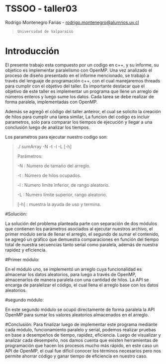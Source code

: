 # TSSOO - taller03

Rodrigo Montenegro Farias - <rodrigo.montenegro@alumnos.uv.cl>

>`Universidad de Valparaíso`

# Introducción
El presente trabajo esta compuesto por un codigo en c++, y su informe, su objetico es implementar paralelismo con OpenMP.
Una vez analizado el proceso de diseño presentado en el informe mencionado, se trabajó a través del lenguaje de programación c++, con el cual manejaremos threads para cumplir con el objetivo del taller. Es importante destacar que el objetivo de este taller es implementar un programa que llene un arreglo de números enteros y luego sume los datos. Cada tarea se debe realizar de forma paralela, implementadas con OpenMP.

Además se agregó el código del taller anteiror, el cual se solicito la creación de hilos para cumplir una tarea similar, La funcion del codigo es incluir parametros, solo para comparar los tiempos de ejecución y llegar a una conclusión luego de analizar los tiempos.

Los parametros para ejecutar nuestro codigo son:
> ./ sumArray -N  -t   -l   -L  [-h]
>
>Parámetros:
>
>-N : Numero de tamaño del arreglo.
>
>-t : Número de hilos ocupados.
>
>-l : Numero limite inferior, de rango aleatorio.
>
>-L : Numero límite superior, rango aleatorio.
>
>[-h] : muestra la ayuda de uso y termina. 
>


#Solución:

La solución del problema planteada parte con separación de dos módulos que contienen los parámetros asociados al ejecutar nuestros archivo, el primer modulo seria de llenar el arreglo, el segundo de sumar el contenido, se agregó un gráfico que demuestra comparaciones en función del tiempo total de nuestra secuencias tanto serial como paralela, además de nuestra rapidez y eficiencia.

#Primer módulo:


En el módulo uno, se implementó un arreglo cuya funcionalidad es almacenar los datos aleatorios, para luego a través de OpenMP, almacenarlos de manera paralela con una cantidad  de hilos. La API se encarga de paralelizar el código, el cual llena el arreglo base con los datos aleatorios.

#segundo módulo:

En este segundo módulo se ocupó directamente de forma paralela la API OpenMP para sumar los valores aleatorios almacenados en el arreglo.


#Conclusión:
Para finalizar luego de implementar este programa mediante cada módulo, funcionamiento paralelo y serial, podemos realizar pruebas en base a desempeños de tiempo, rapidez, eficiencia.
Luego de visualizar y analizar cada desempeño, nos damos cuenta que existen herramientas de programación que hacen los procesos mucho más rápido, en este caso un API de OpenMP, el cual fue difícil conocer los términos necesarios pero nos permite ahorrar código y ganar tiempo de eficiencia en nuestro caso.





